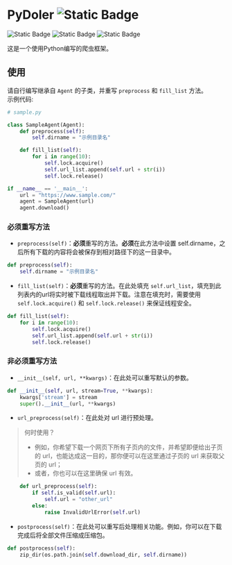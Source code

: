 # PyDoler ![Static Badge](https://img.shields.io/badge/version-0.2--beta-orange)
![Static Badge](https://img.shields.io/badge/license-MIT-green)
![Static Badge](https://img.shields.io/badge/Python-3.10.6-blue)
![Static Badge](https://img.shields.io/badge/requests-2.31.0-red)

这是一个使用Python编写的爬虫框架。

## 使用
请自行编写继承自 `Agent` 的子类，并重写 `preprocess` 和 `fill_list` 方法。  
示例代码:
``` python
# sample.py

class SampleAgent(Agent):
    def preprocess(self):
        self.dirname = "示例目录名"

    def fill_list(self):
        for i in range(10):
            self.lock.acquire()
            self.url_list.append(self.url + str(i))
            self.lock.release()

if __name__ == '__main__':
    url = "https://www.sample.com/"
    agent = SampleAgent(url)
    agent.download()
```
### 必须重写方法
* `preprocess(self)`：**必须**重写的方法。**必须**在此方法中设置 self.dirname，之后所有下载的内容将会被保存到相对路径下的这一目录中。
``` python
def preprocess(self):
    self.dirname = "示例目录名"
```

* `fill_list(self)`：**必须**重写的方法。在此处填充 `self.url_list`，填充到此列表内的url将实时被下载线程取出并下载。注意在填充时，需要使用 `self.lock.acquire()` 和 `self.lock.release()` 来保证线程安全。
``` python
def fill_list(self):
    for i in range(10):
        self.lock.acquire()
        self.url_list.append(self.url + str(i))
        self.lock.release()
```
### 非必须重写方法
* `__init__(self, url, **kwargs)`：在此处可以重写默认的参数。
``` python
def __init__(self, url, stream=True, **kwargs):
    kwargs['stream'] = stream
    super().__init__(url, **kwargs)
```
* `url_preprocess(self)`：在此处对 url 进行预处理。
> 何时使用？
> * 例如，你希望下载一个网页下所有子页内的文件，并希望即便给出子页的 url，也能达成这一目的，那你便可以在这里通过子页的 url 来获取父页的 url；
> * 或者，你也可以在这里确保 url 有效。
``` python
    def url_preprocess(self):
        if self.is_valid(self.url):
            self.url = "other_url"
        else:
            raise InvalidUrlError(self.url)
```
* `postprocess(self)`：在此处可以重写后处理相关功能。例如，你可以在下载完成后将全部文件压缩成压缩包。
``` python
def postprocess(self):
    zip_dir(os.path.join(self.download_dir, self.dirname))
```
